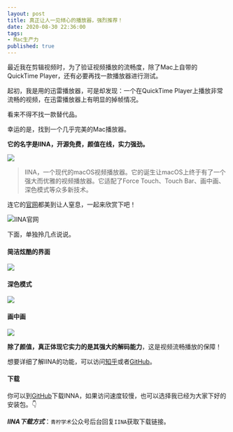 ```yaml
---
layout: post
title: 真正让人一见倾心的播放器，强烈推荐！
date: 2020-08-30 22:36:00
tags: 
- Mac生产力
published: true
---
```




最近我在剪辑视频时，为了验证视频播放的流畅度，除了Mac上自带的QuickTime Player，还有必要再找一款播放器进行测试。

起初，我是用的迅雷播放器，可是却发现：一个在QuickTime Player上播放非常流畅的视频，在迅雷播放器上有明显的掉帧情况。

看来不得不找一款替代品。

幸运的是，找到一个几乎完美的Mac播放器。

**它的名字是IINA，开源免费，颜值在线，实力强劲。**


![](https://figurebed-iseex.oss-cn-hangzhou.aliyuncs.com/img/20200829170531.png )




> IINA，一个现代的macOS视频播放器。它的诞生让macOS上终于有了一个强大而优雅的视频播放器。它适配了Force Touch、Touch Bar、画中画、深色模式等众多新技术。


连它的[官网](https://iina.io "IINA官网")都美到让人窒息，一起来欣赏下吧！

![IINA官网](https://figurebed-iseex.oss-cn-hangzhou.aliyuncs.com/img/20200829173125.jpg)

下面，单独拎几点说说。

#### 简洁炫酷的界面

![](https://figurebed-iseex.oss-cn-hangzhou.aliyuncs.com/img/20200829173545.png)

#### 深色模式

![](https://figurebed-iseex.oss-cn-hangzhou.aliyuncs.com/img/20200829173836.png)

#### 画中画



![](https://figurebed-iseex.oss-cn-hangzhou.aliyuncs.com/img/20200829173738.png)

**除了颜值，真正体现它实力的是其强大的解码能力**，这是视频流畅播放的保障！

想要详细了解IINA的功能，可以访问[知乎](https://zhuanlan.zhihu.com/p/24700324 "IINA知乎介绍")或者[GitHub](https://github.com/iina/iina "IINA GitHub主页")。

#### 下载

你可以到[GitHub](https://github.com/iina/iina/releases/ "IINA GitHub下载")下载INNA，如果访问速度较慢，也可以选择我已经为大家下好的安装包。👇

***IINA下载方式***：`青柠学术`公众号后台回复`IINA`获取下载链接。